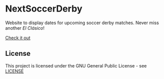 # NextSoccerDerby

Website to display dates for upcoming soccer derby matches. Never miss another *El Clásico*!

[Check it out](https://next-soccer-derby.herokuapp.com)


## License
This project is licensed under the GNU General Public License - see [LICENSE](LICENSE)
